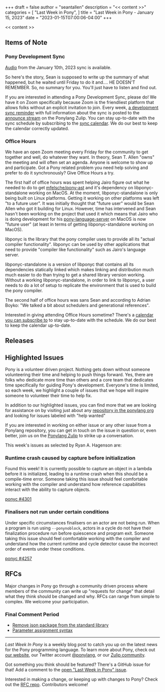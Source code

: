 +++
draft = false
author = "seantallen"
description = "<< content >>"
categories = [
    "Last Week in Pony",
]
title = "Last Week in Pony - January 15, 2023"
date = "2023-01-15T07:00:06-04:00"
+++

<< content >>

<!--more-->

## Items of Note

### Pony Development Sync

[Audio](https://sync-recordings.ponylang.io/r/2023_01_10.m4a) from the January 10th, 2023 sync is available.

So here's the story, Sean is supposed to write up the summary of what happened, but he waited until Friday to do it and.... HE DOESN'T REMEMBER. So, no summary for you. You'll just have to listen and find out.

If you are interested in attending a Pony Development Sync, please do! We have it on Zoom specifically because Zoom is the friendliest platform that allows folks without an explicit invitation to join. Every week, [a development sync reminder](https://ponylang.zulipchat.com/#narrow/stream/189932-announce/topic/Sync.20Reminder) with full information about the sync is posted to the [announce stream](https://ponylang.zulipchat.com/#narrow/stream/189932-announce) on the Ponylang Zulip. You can stay up-to-date with the sync schedule by subscribing to the [sync calendar](https://calendar.google.com/calendar/ical/59jcru6f50mrpqbm7em4iclnkk%40group.calendar.google.com/public/basic.ics). We do our best to keep the calendar correctly updated.

### Office Hours

We have an open Zoom meeting every Friday for the community to get together and well, do whatever they want. In theory, Sean T. Allen "owns" the meeting and will often set an agenda. Anyone is welcome to show up and participate. Got a Pony related problem you need help solving and prefer to do it synchronously? Give Office Hours a try.

The first half of office hours was spent helping Jairo figure out what he needed to do to get [mfelsche/pony-ast](https://github.com/mfelsche/pony-ast/) and it's dependency on libponyc-standalone working on MacOS. At the moment, libponyc-standalone is only being built on Linux platforms. Getting it working on other platforms was left "to a future user". It was initially thought that "future user" would be Sean Allen who got it building for Linux. However, time has intervened and Sean hasn't been working on the project that used it which means that Jairo who is doing development for his [pony-language-server](https://github.com/kidandcat/pony-language-server) on MacOS is now "future user" (at least in terms of getting libponyc-standalone working on MacOS).

libponyc is the library that the pony compiler uses to provide all its "actual compiler functionality". libponyc can be used by other applications that need to provide "compiler like functionality" such as Jairo's language server.

libponyc-standalone is a version of libponyc that contains all its dependencies statically linked which makes linking and distribution much much easier to do than trying to get a shared library version working. Without a working libponyc-standalone, in order to link to libponyc, a user needs to do a lot of setup to replicate the environment that is used to build the pony compiler.

The second half of office hours was sans Sean and according to Adrian Boyko: "We talked a bit about schedulers and generational references".

Interested in giving attending Office Hours sometime? There's a [calendar you can subscribe to](https://calendar.google.com/calendar/ical/4465e68ae24131ae00461a40893f2637a2c9ac510e311a44ff78680e2f183ce3%40group.calendar.google.com/public/basic.ics) to stay up-to-date with the schedule. We do our best to keep the calendar up-to-date.

## Releases

## Highlighted Issues

Pony is a volunteer driven project. Nothing gets down without someone volunteering their time and helping to push things forward. Yes, there are folks who dedicate more time than others and a core team that dedicates time specifically for guiding Pony's development. Everyone's time is limited, so each week, we highlight a couple of issues that we hope will inspire someone to volunteer their time to help fix.

In addition to our highlighted issues, you can find more that we are looking for assistance on by visiting just about any [repository in the ponylang org](https://github.com/ponylang/) and looking for issues labeled with "help wanted"

If you are interested in working on either issue or any other issue from a Ponylang repository, you can get in touch on the issue in question or, even better, join us on the [Ponylang Zulip](https://ponylang.zulipchat.com/) to strike up a conversation.

This week's issues as selected by Ryan A. Hagenson are:

### Runtime crash caused by capture before initialization

Found this week! It is currently possible to capture an object in a lambda before it is initialized, leading to a runtime crash when this should be a compile-time error. Someone taking this issue should feel comfortable working with the compiler and understand how reference capabilities interact with the ability to capture objects.

[ponyc #4301](https://github.com/ponylang/ponyc/issues/4301)

### Finalisers not run under certain conditions

Under specific circumstances finalisers on an actor are not being run. When a program is run using `--ponynoblock`, actors in a cycle do not have their finalization procedure run before quiescence and program exit. Someone taking this issue should feel comfortable working with the compiler and understand how the current runtime and cycle detector cause the incorrect order of events under these conditions.

[ponyc #4257](https://github.com/ponylang/ponyc/issues/4257)

## RFCs

Major changes in Pony go through a community driven process where members of the community can write up "requests for change" that detail what they think should be changed and why. RFCs can range from simple to complex. We welcome your participation.

### Final Comment Period

- [Remove json package from the standard library](https://github.com/ponylang/rfcs/pull/208)
- [Parameter assignment syntax](https://github.com/ponylang/rfcs/pull/174)

---

_Last Week In Pony_ is a weekly blog post to catch you up on the latest news for the Pony programming language. To learn more about Pony, check out [our website](https://ponylang.io), our Twitter account [@ponylang](https://twitter.com/ponylang), or our [Zulip community](https://ponylang.zulipchat.com).

Got something you think should be featured? There's a GitHub issue for that! Add a comment to the [open "Last Week in Pony" issue](https://github.com/ponylang/ponylang.github.io/issues?q=is%3Aissue+is%3Aopen+label%3Alast-week-in-pony).

Interested in making a change, or keeping up with changes to Pony? Check out the [RFC repo](https://github.com/ponylang/rfcs). Contributors welcome!
